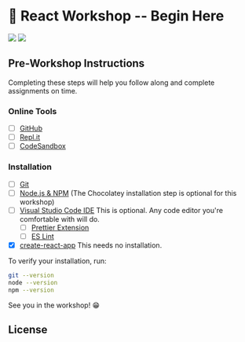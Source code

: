 # 🔰 React Workshop -- Begin Here

[![](https://img.shields.io/badge/Instructor-salikadave-511281?labelColor=21094e)](https://github.com/salikadave) [![](https://img.shields.io/badge/Instructor-shwetanadar-2940d3?labelColor=21094e)](https://github.com/ShwetaNadar)

## Pre-Workshop Instructions

Completing these steps will help you follow along and complete assignments on time.

### Online Tools

- [ ] [GitHub](https://github.com/)
- [ ] [Repl.it](https://replit.com/)
- [ ] [CodeSandbox](https://codesandbox.io/)

### Installation

- [ ] [Git](https://git-scm.com/) 
- [ ] [Node.js & NPM](https://nodejs.org/en/) (The Chocolatey installation step is optional for this workshop)
- [ ] [Visual Studio Code IDE](https://code.visualstudio.com/) This is optional. Any code editor you're comfortable with will do.
  - [ ] [Prettier Extension](https://prettier.io/)
  - [ ] [ES Lint](https://marketplace.visualstudio.com/items?itemName=dbaeumer.vscode-eslint)
- [X] [create-react-app](https://create-react-app.dev/) This needs no installation.

To verify your installation, run:

```sh
git --version
node --version
npm --version
```

See you in the workshop! 😁

<!-- ## Workshop Outline -->

<!-- ## Assignments & Project

Head over to the assignments folder for your project to-dos! -->

<!-- ## Resources -->

## License
